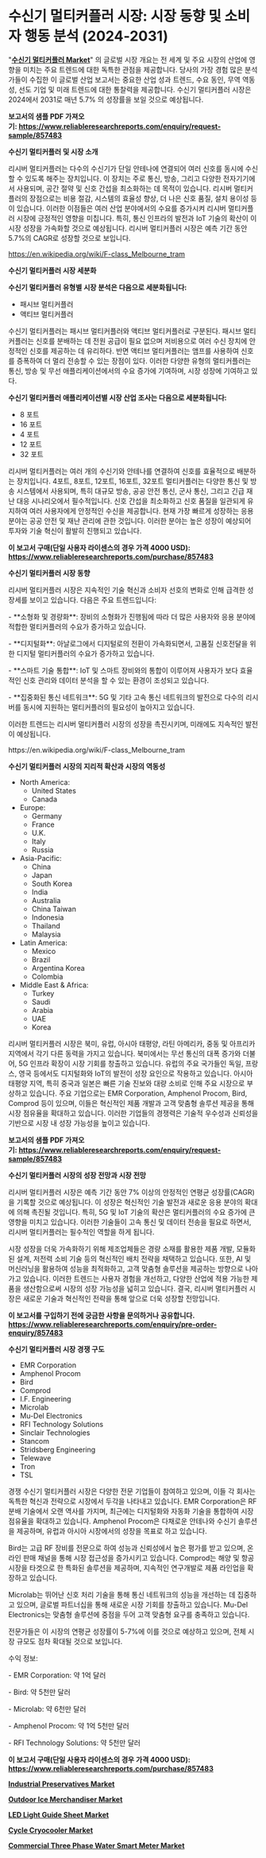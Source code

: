 <p><h1>수신기 멀티커플러 시장: 시장 동향 및 소비자 행동 분석 (2024-2031)</h1></p><p>"<strong><a href="https://www.reliableresearchreports.com/receiver-multicoupler-r857483?utm_campaign=106&utm_medium=7&utm_source=Github&utm_content=ia&utm_term=30102024&utm_id=receiver-multicoupler">수신기 멀티커플러 Market</a></strong>" 의 글로벌 시장 개요는 전 세계 및 주요 시장의 산업에 영향을 미치는 주요 트렌드에 대한 독특한 관점을 제공합니다. 당사의 가장 경험 많은 분석가들이 수집한 이 글로벌 산업 보고서는 중요한 산업 성과 트렌드, 수요 동인, 무역 역동성, 선도 기업 및 미래 트렌드에 대한 통찰력을 제공합니다. 수신기 멀티커플러 시장은 2024에서 2031로 매년 5.7% 의 성장률을 보일 것으로 예상됩니다.</p>
<p><strong>보고서의 샘플 PDF 가져오기:&nbsp;<a href="https://www.reliableresearchreports.com/enquiry/request-sample/857483?utm_campaign=106&utm_medium=7&utm_source=Github&utm_content=ia&utm_term=30102024&utm_id=receiver-multicoupler">https://www.reliableresearchreports.com/enquiry/request-sample/857483</a></strong></p>
<p><strong>수신기 멀티커플러 및 시장 소개</strong></p>
<p><p>리시버 멀티커플러는 다수의 수신기가 단일 안테나에 연결되어 여러 신호를 동시에 수신할 수 있도록 해주는 장치입니다. 이 장치는 주로 통신, 방송, 그리고 다양한 전자기기에서 사용되며, 공간 절약 및 신호 간섭을 최소화하는 데 목적이 있습니다. 리시버 멀티커플러의 장점으로는 비용 절감, 시스템의 효율성 향상, 더 나은 신호 품질, 설치 용이성 등이 있습니다. 이러한 이점들은 여러 산업 분야에서의 수요를 증가시켜 리시버 멀티커플러 시장에 긍정적인 영향을 미칩니다. 특히, 통신 인프라의 발전과 IoT 기술의 확산이 이 시장 성장을 가속화할 것으로 예상됩니다. 리시버 멀티커플러 시장은 예측 기간 동안 5.7%의 CAGR로 성장할 것으로 보입니다.</p></p>
<p><a href="https://en.wikipedia.org/wiki/F-class_Melbourne_tram?utm_campaign=106&utm_medium=7&utm_source=Github&utm_content=ia&utm_term=30102024&utm_id=receiver-multicoupler">https://en.wikipedia.org/wiki/F-class_Melbourne_tram</a></p>
<p><strong>수신기 멀티커플러 시장 세분화</strong></p>
<p><strong>수신기 멀티커플러 유형별 시장 분석은 다음으로 세분화됩니다:</strong></p>
<p><ul><li>패시브 멀티커플러</li><li>액티브 멀티커플러</li></ul></p>
<p><p>수신기 멀티커플러는 패시브 멀티커플러와 액티브 멀티커플러로 구분된다. 패시브 멀티커플러는 신호를 분배하는 데 전원 공급이 필요 없으며 저비용으로 여러 수신 장치에 안정적인 신호를 제공하는 데 유리하다. 반면 액티브 멀티커플러는 앰프를 사용하여 신호를 증폭하여 더 멀리 전송할 수 있는 장점이 있다. 이러한 다양한 유형의 멀티커플러는 통신, 방송 및 무선 애플리케이션에서의 수요 증가에 기여하며, 시장 성장에 기여하고 있다.</p></p>
<p><strong>수신기 멀티커플러 애플리케이션별 시장 산업 조사는 다음으로 세분화됩니다:</strong></p>
<p><ul><li>8 포트</li><li>16 포트</li><li>4 포트</li><li>12 포트</li><li>32 포트</li></ul></p>
<p><p>리시버 멀티커플러는 여러 개의 수신기와 안테나를 연결하여 신호를 효율적으로 배분하는 장치입니다. 4포트, 8포트, 12포트, 16포트, 32포트 멀티커플러는 다양한 통신 및 방송 시스템에서 사용되며, 특히 대규모 방송, 공공 안전 통신, 군사 통신, 그리고 긴급 재난 대응 시나리오에서 필수적입니다. 신호 간섭을 최소화하고 신호 품질을 일관되게 유지하여 여러 사용자에게 안정적인 수신을 제공합니다. 현재 가장 빠르게 성장하는 응용 분야는 공공 안전 및 재난 관리에 관한 것입니다. 이러한 분야는 높은 성장이 예상되어 투자와 기술 혁신이 활발히 진행되고 있습니다.</p></p>
<p><strong>이 보고서 구매(단일 사용자 라이센스의 경우 가격 4000 USD): <a href="https://www.reliableresearchreports.com/purchase/857483?utm_campaign=106&utm_medium=7&utm_source=Github&utm_content=ia&utm_term=30102024&utm_id=receiver-multicoupler">https://www.reliableresearchreports.com/purchase/857483</a></strong></p>
<p><strong>수신기 멀티커플러 시장 동향</strong></p>
<p><p>리시버 멀티커플러 시장은 지속적인 기술 혁신과 소비자 선호의 변화로 인해 급격한 성장세를 보이고 있습니다. 다음은 주요 트렌드입니다:</p><p>- **소형화 및 경량화**: 장비의 소형화가 진행됨에 따라 더 많은 사용자와 응용 분야에 적합한 멀티커플러의 수요가 증가하고 있습니다.</p><p>- **디지털화**: 아날로그에서 디지털로의 전환이 가속화되면서, 고품질 신호전달을 위한 디지털 멀티커플러의 수요가 증가하고 있습니다.</p><p>- **스마트 기술 통합**: IoT 및 스마트 장비와의 통합이 이루어져 사용자가 보다 효율적인 신호 관리와 데이터 분석을 할 수 있는 환경이 조성되고 있습니다.</p><p>- **집중화된 통신 네트워크**: 5G 및 기타 고속 통신 네트워크의 발전으로 다수의 리시버를 동시에 지원하는 멀티커플러의 필요성이 높아지고 있습니다.</p><p>이러한 트렌드는 리시버 멀티커플러 시장의 성장을 촉진시키며, 미래에도 지속적인 발전이 예상됩니다.</p></p>
<p>https://en.wikipedia.org/wiki/F-class_Melbourne_tram</p>
<p><strong>수신기 멀티커플러 시장의 지리적 확산과 시장의 역동성</strong></p>
<p><ul>
    <li>
        North America:
        <ul>
            <li>United States</li>
            <li>Canada</li>
        </ul>
    </li>
    <li>
        Europe:
        <ul>
            <li>Germany</li>
            <li>France</li>
            <li>U.K.</li>
            <li>Italy</li>
            <li>Russia</li>
        </ul>
    </li>
    <li>
        Asia-Pacific:
        <ul>
            <li>China</li>
            <li>Japan</li>
            <li>South Korea</li>
            <li>India</li>
            <li>Australia</li>
            <li>China Taiwan</li>
            <li>Indonesia</li>
            <li>Thailand</li>
            <li>Malaysia</li>
        </ul>
    </li>
    <li>
        Latin America:
        <ul>
            <li>Mexico</li>
            <li>Brazil</li>
            <li>Argentina Korea</li>
            <li>Colombia</li>
        </ul>
    </li>
    <li>
        Middle East & Africa:
        <ul>
            <li>Turkey</li>
            <li>Saudi</li>
            <li>Arabia</li>
            <li>UAE</li>
            <li>Korea</li>
        </ul>
    </li>
    </ul></p>
<p><p>리시버 멀티커플러 시장은 북미, 유럽, 아시아 태평양, 라틴 아메리카, 중동 및 아프리카 지역에서 각기 다른 동력을 가지고 있습니다. 북미에서는 무선 통신의 대폭 증가와 더불어, 5G 인프라 확장이 시장 기회를 창출하고 있습니다. 유럽의 주요 국가들인 독일, 프랑스, 영국 등에서도 디지털화와 IoT의 발전이 성장 요인으로 작용하고 있습니다. 아시아 태평양 지역, 특히 중국과 일본은 빠른 기술 진보와 대량 소비로 인해 주요 시장으로 부상하고 있습니다. 주요 기업으로는 EMR Corporation, Amphenol Procom, Bird, Comprod 등이 있으며, 이들은 혁신적인 제품 개발과 고객 맞춤형 솔루션 제공을 통해 시장 점유율을 확대하고 있습니다. 이러한 기업들의 경쟁력은 기술적 우수성과 신뢰성을 기반으로 시장 내 성장 가능성을 높이고 있습니다.</p></p>
<p><strong>보고서의 샘플 PDF 가져오기:&nbsp;<a href="https://www.reliableresearchreports.com/enquiry/request-sample/857483?utm_campaign=106&utm_medium=7&utm_source=Github&utm_content=ia&utm_term=30102024&utm_id=receiver-multicoupler">https://www.reliableresearchreports.com/enquiry/request-sample/857483</a></strong></p>
<p><strong>수신기 멀티커플러 시장의 성장 전망과 시장 전망</strong></p>
<p><p>리시버 멀티커플러 시장은 예측 기간 동안 7% 이상의 안정적인 연평균 성장률(CAGR)을 기록할 것으로 예상됩니다. 이 성장은 혁신적인 기술 발전과 새로운 응용 분야의 확대에 의해 촉진될 것입니다. 특히, 5G 및 IoT 기술의 확산은 멀티커플러의 수요 증가에 큰 영향을 미치고 있습니다. 이러한 기술들이 고속 통신 및 데이터 전송을 필요로 하면서, 리시버 멀티커플러는 필수적인 역할을 하게 됩니다.</p><p>시장 성장을 더욱 가속화하기 위해 제조업체들은 경량 소재를 활용한 제품 개발, 모듈화된 설계, 저전력 소비 기술 등의 혁신적인 배치 전략을 채택하고 있습니다. 또한, AI 및 머신러닝을 활용하여 성능을 최적화하고, 고객 맞춤형 솔루션을 제공하는 방향으로 나아가고 있습니다. 이러한 트렌드는 사용자 경험을 개선하고, 다양한 산업에 적용 가능한 제품을 생산함으로써 시장의 성장 가능성을 넓히고 있습니다. 결국, 리시버 멀티커플러 시장은 새로운 기술과 혁신적인 전략을 통해 앞으로 더욱 성장할 전망입니다.</p></p>
<p><strong>이 보고서를 구입하기 전에 궁금한 사항을 문의하거나 공유합니다. <a href="https://www.reliableresearchreports.com/enquiry/pre-order-enquiry/857483?utm_campaign=106&utm_medium=7&utm_source=Github&utm_content=ia&utm_term=30102024&utm_id=receiver-multicoupler">https://www.reliableresearchreports.com/enquiry/pre-order-enquiry/857483</a></strong></p>
<p><strong>수신기 멀티커플러 시장 경쟁 구도</strong></p>
<p><ul><li>EMR Corporation</li><li>Amphenol Procom</li><li>Bird</li><li>Comprod</li><li>I.F. Engineering</li><li>Microlab</li><li>Mu-Del Electronics</li><li>RFI Technology Solutions</li><li>Sinclair Technologies</li><li>Stancom</li><li>Stridsberg Engineering</li><li>Telewave</li><li>Tron</li><li>TSL</li></ul></p>
<p><p>경쟁 수신기 멀티커플러 시장은 다양한 전문 기업들이 참여하고 있으며, 이들 각 회사는 독특한 혁신과 전략으로 시장에서 두각을 나타내고 있습니다. EMR Corporation은 RF 분배 기술에서 오랜 역사를 가지며, 최근에는 디지털화와 자동화 기술을 통합하여 시장 점유율을 확대하고 있습니다. Amphenol Procom은 다채로운 안테나와 수신기 솔루션을 제공하며, 유럽과 아시아 시장에서의 성장을 목표로 하고 있습니다.</p><p>Bird는 고급 RF 장비를 전문으로 하여 성능과 신뢰성에서 높은 평가를 받고 있으며, 온라인 판매 채널을 통해 시장 접근성을 증가시키고 있습니다. Comprod는 해양 및 항공 시장을 타겟으로 한 특화된 솔루션을 제공하며, 지속적인 연구개발로 제품 라인업을 확장하고 있습니다.</p><p>Microlab는 뛰어난 신호 처리 기술을 통해 통신 네트워크의 성능을 개선하는 데 집중하고 있으며, 글로벌 파트너십을 통해 새로운 시장 기회를 창출하고 있습니다. Mu-Del Electronics는 맞춤형 솔루션에 중점을 두어 고객 맞춤형 요구를 충족하고 있습니다.</p><p>전문가들은 이 시장의 연평균 성장률이 5-7%에 이를 것으로 예상하고 있으며, 전체 시장 규모도 점차 확대될 것으로 보입니다.</p><p>수익 정보:</p><p>- EMR Corporation: 약 1억 달러</p><p>- Bird: 약 5천만 달러</p><p>- Microlab: 약 6천만 달러</p><p>- Amphenol Procom: 약 1억 5천만 달러</p><p>- RFI Technology Solutions: 약 5천만 달러</p></p>
<p><strong>이 보고서 구매(단일 사용자 라이센스의 경우 가격 4000 USD): <a href="https://www.reliableresearchreports.com/purchase/857483?utm_campaign=106&utm_medium=7&utm_source=Github&utm_content=ia&utm_term=30102024&utm_id=receiver-multicoupler">https://www.reliableresearchreports.com/purchase/857483</a></strong></p>
<p><strong><p><a href="https://medium.com/@ashelyluciehz/in-the-industrial-preservatives-market-the-main-focus-is-on-keeping-costs-low-and-getting-the-9f0d058b9a72?utm_campaign=106&utm_medium=7&utm_source=Github&utm_content=ia&utm_term=30102024&utm_id=receiver-multicoupler">Industrial Preservatives Market</a></p><p><a href="https://www.linkedin.com/pulse/market-leaders-laggards-global-outdoor-ice-merchandiser-8ixqc?utm_campaign=106&utm_medium=7&utm_source=Github&utm_content=ia&utm_term=30102024&utm_id=receiver-multicoupler">Outdoor Ice Merchandiser Market</a></p><p><a href="https://github.com/ParvinKhatun77/Market-Research-Report-List-1/blob/main/led-light-guide-sheet-market.md?utm_campaign=106&utm_medium=7&utm_source=Github&utm_content=ia&utm_term=30102024&utm_id=receiver-multicoupler">LED Light Guide Sheet Market</a></p><p><a href="https://github.com/abbislposival/Market-Research-Report-List-1/blob/main/cycle-cryocooler-market.md?utm_campaign=106&utm_medium=7&utm_source=Github&utm_content=ia&utm_term=30102024&utm_id=receiver-multicoupler">Cycle Cryocooler Market</a></p><p><a href="https://issuu.com/reportprime-2/docs/commercial-three-phase-water-smart-_1e7556ae300531?utm_campaign=106&utm_medium=7&utm_source=Github&utm_content=ia&utm_term=30102024&utm_id=receiver-multicoupler">Commercial Three Phase Water Smart Meter Market</a></p></strong></p>
<p></p>